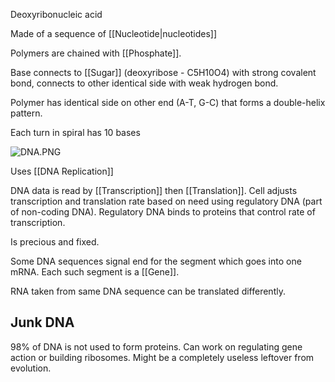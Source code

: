 Deoxyribonucleic acid

Made of a sequence of \[\[Nucleotide|nucleotides]]

Polymers are chained with \[\[Phosphate]].

Base connects to \[\[Sugar]] (deoxyribose - C5H10O4) with strong covalent bond, connects to other identical side with weak hydrogen bond.

Polymer has identical side on other end (A-T, G-C) that forms a double-helix pattern.

Each turn in spiral has 10 bases

![DNA.PNG](dna.png)

Uses \[\[DNA Replication]]

DNA data is read by \[\[Transcription]] then \[\[Translation]].
Cell adjusts transcription and translation rate based on need using regulatory DNA (part of non-coding DNA).
Regulatory DNA binds to proteins that control rate of transcription.

Is precious and fixed.

Some DNA sequences signal end for the segment which goes into one mRNA.
Each such segment is a \[\[Gene]].

RNA taken from same DNA sequence can be translated differently.

## Junk DNA

98% of DNA is not used to form proteins.
Can work on regulating gene action or building ribosomes.
Might be a completely useless leftover from evolution.
